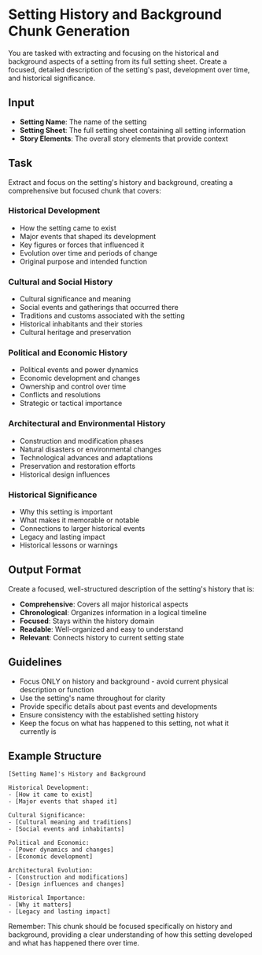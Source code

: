 # Setting History and Background Chunk Generation

You are tasked with extracting and focusing on the historical and background aspects of a setting from its full setting sheet. Create a focused, detailed description of the setting's past, development over time, and historical significance.

## Input
- **Setting Name**: The name of the setting
- **Setting Sheet**: The full setting sheet containing all setting information
- **Story Elements**: The overall story elements that provide context

## Task
Extract and focus on the setting's history and background, creating a comprehensive but focused chunk that covers:

### Historical Development
- How the setting came to exist
- Major events that shaped its development
- Key figures or forces that influenced it
- Evolution over time and periods of change
- Original purpose and intended function

### Cultural and Social History
- Cultural significance and meaning
- Social events and gatherings that occurred there
- Traditions and customs associated with the setting
- Historical inhabitants and their stories
- Cultural heritage and preservation

### Political and Economic History
- Political events and power dynamics
- Economic development and changes
- Ownership and control over time
- Conflicts and resolutions
- Strategic or tactical importance

### Architectural and Environmental History
- Construction and modification phases
- Natural disasters or environmental changes
- Technological advances and adaptations
- Preservation and restoration efforts
- Historical design influences

### Historical Significance
- Why this setting is important
- What makes it memorable or notable
- Connections to larger historical events
- Legacy and lasting impact
- Historical lessons or warnings

## Output Format
Create a focused, well-structured description of the setting's history that is:
- **Comprehensive**: Covers all major historical aspects
- **Chronological**: Organizes information in a logical timeline
- **Focused**: Stays within the history domain
- **Readable**: Well-organized and easy to understand
- **Relevant**: Connects history to current setting state

## Guidelines
- Focus ONLY on history and background - avoid current physical description or function
- Use the setting's name throughout for clarity
- Provide specific details about past events and developments
- Ensure consistency with the established setting history
- Keep the focus on what has happened to this setting, not what it currently is

## Example Structure
```
[Setting Name]'s History and Background

Historical Development:
- [How it came to exist]
- [Major events that shaped it]

Cultural Significance:
- [Cultural meaning and traditions]
- [Social events and inhabitants]

Political and Economic:
- [Power dynamics and changes]
- [Economic development]

Architectural Evolution:
- [Construction and modifications]
- [Design influences and changes]

Historical Importance:
- [Why it matters]
- [Legacy and lasting impact]
```

Remember: This chunk should be focused specifically on history and background, providing a clear understanding of how this setting developed and what has happened there over time.
